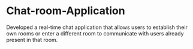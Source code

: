 # Chat-room-Application
Developed a real-time chat application that allows users to establish their own rooms or enter a different room to communicate with users already present in that room.
